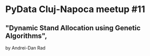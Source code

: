 # PyData Cluj-Napoca meetup #11

## "Dynamic Stand Allocation using Genetic Algorithms", 
 by Andrei-Dan Rad
